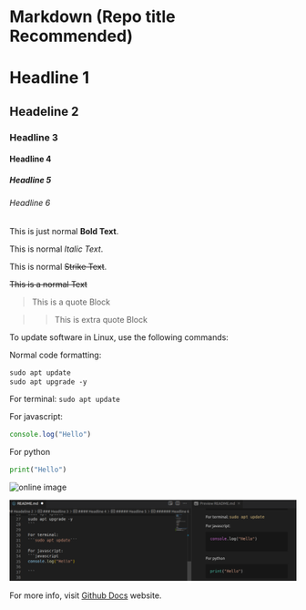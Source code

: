 # Markdown (Repo title Recommended)
# Headline 1
## Headeline 2
### Headline 3
#### Headline 4
##### Headline 5
###### Headline 6

This is just normal **Bold Text**.


This is normal _Italic Text_.

This is normal ~~Strike Text~~.

~~This is a normal Text~~

> This is a quote Block

>> This is extra quote Block

To update software in Linux, use the following commands:

Normal code formatting:
```
sudo apt update
sudo apt upgrade -y
```

For terminal: 
```sudo apt update```

For javascript:
```javascript
console.log("Hello")

```

For python
```python
print("Hello")
```

![online image](https://docs.github.com/assets/cb-8119/images/help/writing/headings-rendered.png)

![my capture](./images/1.png)

For more info, visit [Github Docs](https://docs.github.com/en/get-started/writing-on-github/getting-started-with-writing-and-formatting-on-github/basic-writing-and-formatting-syntax) website.

